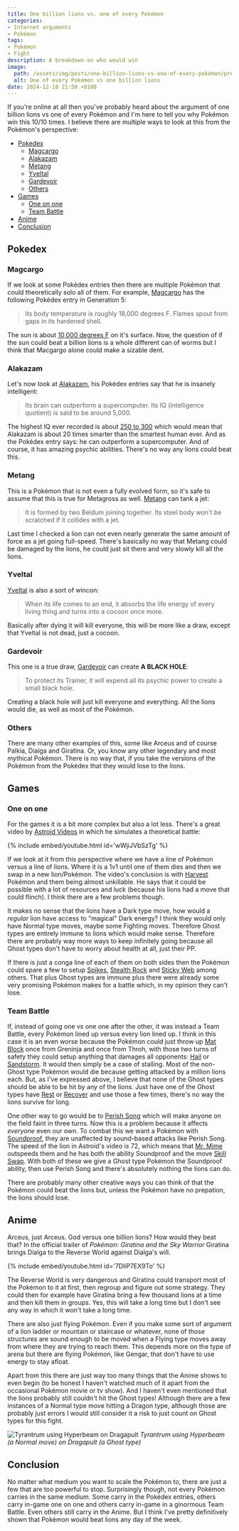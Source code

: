 ```yaml
---
title: One billion lions vs. one of every Pokémon
categories:
- Internet arguments
- Pokémon
tags:
- Pokémon
- Fight
description: A breakdown on who would win
image:
  path: /assets/img/posts/one-billion-lions-vs-one-of-every-pokémon/preview.jpg
  alt: One of every Pokémon vs one billion lions
date: 2024-12-18 21:58 +0100
---
```

If you're online at all then you've probably heard about the argument of one billion lions vs one of every Pokémon and I'm here to tell you why Pokémon win this 10/10 times. I believe there are multiple ways to look at this from the Pokémon's perspective:
- [Pokedex](#pokedex)
  - [Magcargo](#magcargo)
  - [Alakazam](#alakazam)
  - [Metang](#metang)
  - [Yveltal](#yveltal)
  - [Gardevoir](#gardevoir)
  - [Others](#others)
- [Games](#games)
  - [One on one](#one-on-one)
  - [Team Battle](#team-battle)
- [Anime](#anime)
- [Conclusion](#conclusion)

## Pokedex

### Magcargo

If we look at some Pokédex entries then there are multiple Pokémon that could theoretically solo all of them. For example, [Magcargo](https://bulbapedia.bulbagarden.net/wiki/Magcargo_(Pok%C3%A9mon)#Pokédex_entries) has the following Pokédex entry in Generation 5:

> Its body temperature is roughly 18,000 degrees F. Flames spout from gaps in its hardened shell.

The sun is about [10,000 degrees F](https://science.nasa.gov/sun/facts/) on it's surface. Now, the question of if the sun could beat a billion lions is a whole different can of worms but I think that Macgargo alone could make a sizable dent.

### Alakazam

Let's now look at [Alakazam](https://bulbapedia.bulbagarden.net/wiki/Alakazam_(Pok%C3%A9mon)#Pok%C3%A9dex_entries), his Pokédex entries say that he is insanely intelligent:

> Its brain can outperform a supercomputer. Its IQ (intelligence quotient) is said to be around 5,000.

The highest IQ ever recorded is about [250 to 300](https://check-iq.org/blog/highest-iq-score-world) which would mean that Alakazam is about 20 times smarter than the smartest human ever. And as the Pokédex entry says: he can outperform a supercomputer. And of course, it has amazing psychic abilities. There's no way any lions could beat this.

### Metang

This is a Pokémon that is not even a fully evolved form, so it's safe to assume that this is true for Metagross as well. [Metang](https://bulbapedia.bulbagarden.net/wiki/Metang_(Pok%C3%A9mon)#Pok%C3%A9dex_entries) can tank a jet:

> It is formed by two Beldum joining together. Its steel body won't be scratched if it collides with a jet.

Last time I checked a lion can not even nearly generate the same amount of force as a jet going full-speed. There's basically no way that Metang could be damaged by the lions, he could just sit there and very slowly kill all the lions.

### Yveltal

[Yveltal](https://bulbapedia.bulbagarden.net/wiki/Yveltal_(Pok%C3%A9mon)#Pok%C3%A9dex_entries) is also a sort of wincon:

> When its life comes to an end, it absorbs the life energy of every living thing and turns into a cocoon once more.

Basically after dying it will kill everyone, this will be more like a draw, except that Yveltal is not dead, just a cocoon.

### Gardevoir

This one is a true draw, [Gardevoir](https://bulbapedia.bulbagarden.net/wiki/Gardevoir_(Pok%C3%A9mon)#Pok%C3%A9dex_entries) can create **A BLACK HOLE**:

> To protect its Trainer, it will expend all its psychic power to create a small black hole.

Creating a black hole will just kill everyone and everything. All the lions would die, as well as most of the Pokémon.

### Others

There are many other examples of this, some like Arceus and of course Palkia, Dialga and Giratina. Or, you know any other legendary and most mythical Pokémon. There is no way that, if you take the versions of the Pokémon from the Pokédex that they would lose to the lions.

## Games

### One on one

For the games it is a bit more complex but also a lot less. There's a great video by [Astroid Videos](https://www.youtube.com/@AstroidmaniaVideos) in which he simulates a theoretical battle:

{% include embed/youtube.html id='wWjiJVbSzTg' %}

If we look at it from this perspective where we have a line of Pokémon versus a line of lions. Where it is a 1v1 until one of them dies and then we swap in a new lion/Pokémon. The video's conclusion is with [Harvest](https://bulbapedia.bulbagarden.net/wiki/Harvest_(Ability)) Pokémon and them being almost unkillable. He says that it could be possible with a lot of resources and luck (because his lions had a move that could flinch). I think there are a few problems though.

It makes no sense that the lions have a Dark type move, how would a *regular* lion have access to "magical" Dark energy? I think they would only have Normal type moves, maybe some Fighting moves. Therefore Ghost types are entirely immune to lions which would make sense. Therefore there are probably way more ways to keep infinitely going because all Ghost types don't have to worry about health at all, just their PP.

If there is just a conga line of each of them on both sides then the Pokémon could spare a few to setup [Spikes](https://bulbapedia.bulbagarden.net/wiki/Spikes_(move)), [Stealth Rock](https://bulbapedia.bulbagarden.net/wiki/Stealth_Rock_(move)) and [Sticky Web](https://bulbapedia.bulbagarden.net/wiki/Sticky_Web_(move)) among others. That plus Ghost types are immune plus there were already some very promising Pokémon makes for a battle which, in my opinion they can't lose.

### Team Battle

If, instead of going one vs one one after the other, it was instead a Team Battle, every Pokémon lined up versus every lion lined up. I think in this case it is an even worse because the Pokémon could just throw up [Mat Block](https://bulbapedia.bulbagarden.net/wiki/Mat_Block_(move)) once from Greninja and once from Throh, with those two turns of safety they could setup anything that damages all opponents: [Hail](https://bulbapedia.bulbagarden.net/wiki/Hail_(move)) or [Sandstorm](https://bulbapedia.bulbagarden.net/wiki/Sandstorm_(move)). It would then simply be a case of stalling. Most of the non-Ghost type Pokémon would die because getting attacked by a million lions each. But, as I've expressed above, I believe that none of the Ghost types should be able to be hit by any of the lions.
Just have one of the Ghost types have [Rest](https://bulbapedia.bulbagarden.net/wiki/Rest_(move)) or [Recover](https://bulbapedia.bulbagarden.net/wiki/Recover_(move)) and use those a few times, there's no way the lions survive for long.

One other way to go would be to [Perish Song](https://bulbapedia.bulbagarden.net/wiki/Perish_Song_(move)) which will make anyone on the field faint in three turns. Now this is a problem because it affects *everyone* even our own. To combat this we want a Pokémon with [Soundproof](https://bulbapedia.bulbagarden.net/wiki/Soundproof_(Ability)), they are unaffected by sound-based attacks like Perish Song. The speed of the lion in Astroid's video is 72, which means that [Mr. Mime](https://bulbapedia.bulbagarden.net/wiki/Mr._Mime_(Pok%C3%A9mon)) outspeeds them and he has both the ability Soundproof and the move [Skill Swap](https://bulbapedia.bulbagarden.net/wiki/Skill_Swap_(move)). With both of these we give a Ghost type Pokémon the Soundproof ability, then use Perish Song and there's absolutely nothing the lions can do.

There are probably many other creative ways you can think of that the Pokémon could beat the lions but, unless the Pokémon have no prepation, the lions should lose.

## Anime

Arceus, just Arceus. God versus one billion lions? How would they beat that? In the official trailer of *Pokémon: Giratina and the Sky Warrior* Giratina brings Dialga to the Reverse World against Dialga's will.

{% include embed/youtube.html id='7DliP7EX9To' %}

The Reverse World is very dangerous and Giratina could transport most of the Pokémon to it at first, then regroup and figure out some strategy. They could then for example have Giratina bring a few thousand lions at a time and then kill them in groups. Yes, this will take a long time but I don't see any way in which it won't take a long time.

There are also just flying Pokémon. Even if you make some sort of argument of a lion ladder or mountain or staircase or whatever, none of those structures are sound enough to be moved when a Flying type moves away from where they are trying to reach them. This depends more on the type of arena but there are flying Pokémon, like Gengar, that don't have to use energy to stay afloat.

Apart from this there are just way too many things that the Anime shows to even begin (to be honest I haven't watched much of it apart from the occasional Pokémon movie or tv show). And I haven't even mentioned that the lions probably still couldn't hit the Ghost types! Although there are a few instances of a Normal type move hitting a Dragon type, although those are probably just errors I would still consider it a risk to just count on Ghost types for this fight.

![Tyrantrum using Hyperbeam on Dragapult](/assets/img/posts/one-billion-lions-vs-one-of-every-pokémon/hyperbeam.jpg)
_Tyrantrum using Hyperbeam (a Normal move) on Dragapult (a Ghost type)_

## Conclusion

No matter what medium you want to scale the Pokémon to, there are just a few that are too powerful to stop. Surprisingly though, not every Pokémon carries in the same medium. Some carry in the Pokédex entries, others carry in-game one on one and others carry in-game in a ginormous Team Battle. Even others still carry in the Anime. But I think I've pretty definitively shown that Pokémon would beat lions any day of the week.
